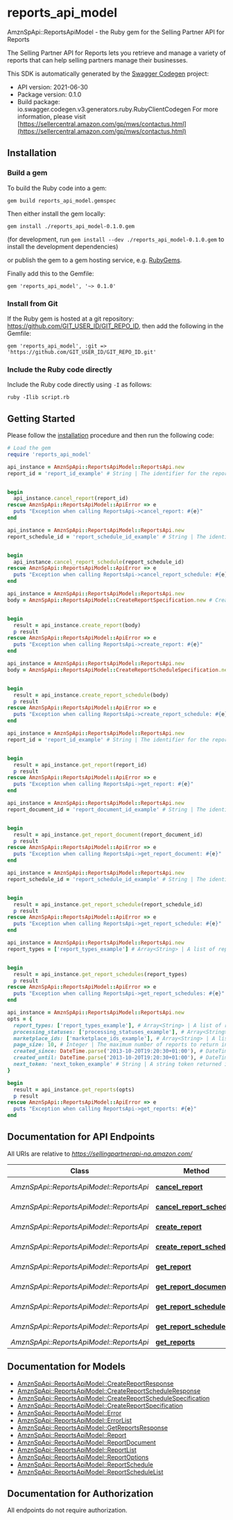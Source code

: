 # reports_api_model

AmznSpApi::ReportsApiModel - the Ruby gem for the Selling Partner API for Reports

The Selling Partner API for Reports lets you retrieve and manage a variety of reports that can help selling partners manage their businesses.

This SDK is automatically generated by the [Swagger Codegen](https://github.com/swagger-api/swagger-codegen) project:

- API version: 2021-06-30
- Package version: 0.1.0
- Build package: io.swagger.codegen.v3.generators.ruby.RubyClientCodegen
For more information, please visit [https://sellercentral.amazon.com/gp/mws/contactus.html](https://sellercentral.amazon.com/gp/mws/contactus.html)

## Installation

### Build a gem

To build the Ruby code into a gem:

```shell
gem build reports_api_model.gemspec
```

Then either install the gem locally:

```shell
gem install ./reports_api_model-0.1.0.gem
```
(for development, run `gem install --dev ./reports_api_model-0.1.0.gem` to install the development dependencies)

or publish the gem to a gem hosting service, e.g. [RubyGems](https://rubygems.org/).

Finally add this to the Gemfile:

    gem 'reports_api_model', '~> 0.1.0'

### Install from Git

If the Ruby gem is hosted at a git repository: https://github.com/GIT_USER_ID/GIT_REPO_ID, then add the following in the Gemfile:

    gem 'reports_api_model', :git => 'https://github.com/GIT_USER_ID/GIT_REPO_ID.git'

### Include the Ruby code directly

Include the Ruby code directly using `-I` as follows:

```shell
ruby -Ilib script.rb
```

## Getting Started

Please follow the [installation](#installation) procedure and then run the following code:
```ruby
# Load the gem
require 'reports_api_model'

api_instance = AmznSpApi::ReportsApiModel::ReportsApi.new
report_id = 'report_id_example' # String | The identifier for the report. This identifier is unique only in combination with a seller ID.


begin
  api_instance.cancel_report(report_id)
rescue AmznSpApi::ReportsApiModel::ApiError => e
  puts "Exception when calling ReportsApi->cancel_report: #{e}"
end

api_instance = AmznSpApi::ReportsApiModel::ReportsApi.new
report_schedule_id = 'report_schedule_id_example' # String | The identifier for the report schedule. This identifier is unique only in combination with a seller ID.


begin
  api_instance.cancel_report_schedule(report_schedule_id)
rescue AmznSpApi::ReportsApiModel::ApiError => e
  puts "Exception when calling ReportsApi->cancel_report_schedule: #{e}"
end

api_instance = AmznSpApi::ReportsApiModel::ReportsApi.new
body = AmznSpApi::ReportsApiModel::CreateReportSpecification.new # CreateReportSpecification | 


begin
  result = api_instance.create_report(body)
  p result
rescue AmznSpApi::ReportsApiModel::ApiError => e
  puts "Exception when calling ReportsApi->create_report: #{e}"
end

api_instance = AmznSpApi::ReportsApiModel::ReportsApi.new
body = AmznSpApi::ReportsApiModel::CreateReportScheduleSpecification.new # CreateReportScheduleSpecification | 


begin
  result = api_instance.create_report_schedule(body)
  p result
rescue AmznSpApi::ReportsApiModel::ApiError => e
  puts "Exception when calling ReportsApi->create_report_schedule: #{e}"
end

api_instance = AmznSpApi::ReportsApiModel::ReportsApi.new
report_id = 'report_id_example' # String | The identifier for the report. This identifier is unique only in combination with a seller ID.


begin
  result = api_instance.get_report(report_id)
  p result
rescue AmznSpApi::ReportsApiModel::ApiError => e
  puts "Exception when calling ReportsApi->get_report: #{e}"
end

api_instance = AmznSpApi::ReportsApiModel::ReportsApi.new
report_document_id = 'report_document_id_example' # String | The identifier for the report document.


begin
  result = api_instance.get_report_document(report_document_id)
  p result
rescue AmznSpApi::ReportsApiModel::ApiError => e
  puts "Exception when calling ReportsApi->get_report_document: #{e}"
end

api_instance = AmznSpApi::ReportsApiModel::ReportsApi.new
report_schedule_id = 'report_schedule_id_example' # String | The identifier for the report schedule. This identifier is unique only in combination with a seller ID.


begin
  result = api_instance.get_report_schedule(report_schedule_id)
  p result
rescue AmznSpApi::ReportsApiModel::ApiError => e
  puts "Exception when calling ReportsApi->get_report_schedule: #{e}"
end

api_instance = AmznSpApi::ReportsApiModel::ReportsApi.new
report_types = ['report_types_example'] # Array<String> | A list of report types used to filter report schedules.


begin
  result = api_instance.get_report_schedules(report_types)
  p result
rescue AmznSpApi::ReportsApiModel::ApiError => e
  puts "Exception when calling ReportsApi->get_report_schedules: #{e}"
end

api_instance = AmznSpApi::ReportsApiModel::ReportsApi.new
opts = { 
  report_types: ['report_types_example'], # Array<String> | A list of report types used to filter reports. When reportTypes is provided, the other filter parameters (processingStatuses, marketplaceIds, createdSince, createdUntil) and pageSize may also be provided. Either reportTypes or nextToken is required.
  processing_statuses: ['processing_statuses_example'], # Array<String> | A list of processing statuses used to filter reports.
  marketplace_ids: ['marketplace_ids_example'], # Array<String> | A list of marketplace identifiers used to filter reports. The reports returned will match at least one of the marketplaces that you specify.
  page_size: 10, # Integer | The maximum number of reports to return in a single call.
  created_since: DateTime.parse('2013-10-20T19:20:30+01:00'), # DateTime | The earliest report creation date and time for reports to include in the response, in ISO 8601 date time format. The default is 90 days ago. Reports are retained for a maximum of 90 days.
  created_until: DateTime.parse('2013-10-20T19:20:30+01:00'), # DateTime | The latest report creation date and time for reports to include in the response, in ISO 8601 date time format. The default is now.
  next_token: 'next_token_example' # String | A string token returned in the response to your previous request. nextToken is returned when the number of results exceeds the specified pageSize value. To get the next page of results, call the getReports operation and include this token as the only parameter. Specifying nextToken with any other parameters will cause the request to fail.
}

begin
  result = api_instance.get_reports(opts)
  p result
rescue AmznSpApi::ReportsApiModel::ApiError => e
  puts "Exception when calling ReportsApi->get_reports: #{e}"
end
```

## Documentation for API Endpoints

All URIs are relative to *https://sellingpartnerapi-na.amazon.com/*

Class | Method | HTTP request | Description
------------ | ------------- | ------------- | -------------
*AmznSpApi::ReportsApiModel::ReportsApi* | [**cancel_report**](docs/ReportsApi.md#cancel_report) | **DELETE** /reports/2021-06-30/reports/{reportId} | 
*AmznSpApi::ReportsApiModel::ReportsApi* | [**cancel_report_schedule**](docs/ReportsApi.md#cancel_report_schedule) | **DELETE** /reports/2021-06-30/schedules/{reportScheduleId} | 
*AmznSpApi::ReportsApiModel::ReportsApi* | [**create_report**](docs/ReportsApi.md#create_report) | **POST** /reports/2021-06-30/reports | 
*AmznSpApi::ReportsApiModel::ReportsApi* | [**create_report_schedule**](docs/ReportsApi.md#create_report_schedule) | **POST** /reports/2021-06-30/schedules | 
*AmznSpApi::ReportsApiModel::ReportsApi* | [**get_report**](docs/ReportsApi.md#get_report) | **GET** /reports/2021-06-30/reports/{reportId} | 
*AmznSpApi::ReportsApiModel::ReportsApi* | [**get_report_document**](docs/ReportsApi.md#get_report_document) | **GET** /reports/2021-06-30/documents/{reportDocumentId} | 
*AmznSpApi::ReportsApiModel::ReportsApi* | [**get_report_schedule**](docs/ReportsApi.md#get_report_schedule) | **GET** /reports/2021-06-30/schedules/{reportScheduleId} | 
*AmznSpApi::ReportsApiModel::ReportsApi* | [**get_report_schedules**](docs/ReportsApi.md#get_report_schedules) | **GET** /reports/2021-06-30/schedules | 
*AmznSpApi::ReportsApiModel::ReportsApi* | [**get_reports**](docs/ReportsApi.md#get_reports) | **GET** /reports/2021-06-30/reports | 

## Documentation for Models

 - [AmznSpApi::ReportsApiModel::CreateReportResponse](docs/CreateReportResponse.md)
 - [AmznSpApi::ReportsApiModel::CreateReportScheduleResponse](docs/CreateReportScheduleResponse.md)
 - [AmznSpApi::ReportsApiModel::CreateReportScheduleSpecification](docs/CreateReportScheduleSpecification.md)
 - [AmznSpApi::ReportsApiModel::CreateReportSpecification](docs/CreateReportSpecification.md)
 - [AmznSpApi::ReportsApiModel::Error](docs/Error.md)
 - [AmznSpApi::ReportsApiModel::ErrorList](docs/ErrorList.md)
 - [AmznSpApi::ReportsApiModel::GetReportsResponse](docs/GetReportsResponse.md)
 - [AmznSpApi::ReportsApiModel::Report](docs/Report.md)
 - [AmznSpApi::ReportsApiModel::ReportDocument](docs/ReportDocument.md)
 - [AmznSpApi::ReportsApiModel::ReportList](docs/ReportList.md)
 - [AmznSpApi::ReportsApiModel::ReportOptions](docs/ReportOptions.md)
 - [AmznSpApi::ReportsApiModel::ReportSchedule](docs/ReportSchedule.md)
 - [AmznSpApi::ReportsApiModel::ReportScheduleList](docs/ReportScheduleList.md)

## Documentation for Authorization

 All endpoints do not require authorization.

